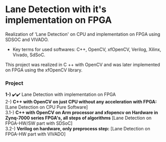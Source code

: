 # Lane Detection with it's implementation on FPGA
Realization of 'Lane Detection' on CPU and implementation on FPGA using SDSOC and VIVADO. <br />

* Key terms for used softwares: C++, OpenCV, xfOpenCV, Verilog, Xilinx, Vivado, SdSoC. <br />

This project was realized in C ++ with OpenCV and was later implemented on FPGA using the xfOpenCV library. <br />


### Project
**1-)** :heavy_check_mark::heavy_check_mark: Lane Detection with implementation on FPGA <br />
2-) **C++ with OpenCV on just CPU without any acceleration with FPGA:** [Lane Detection on CPU Pure Software]<br />
3.1-) **C++ with OpenCV on Arm processor and xfopencv on Hardware in Zynq-7000 series FPGA's, all steps of algorithms** [Lane Detection on FPGA-HW/SW part with SDSoC] <br />
3.2-) **Verilog on hardware, only preprocess step:**  [Lane Detection on FPGA-HW part with VIVADO] <br />